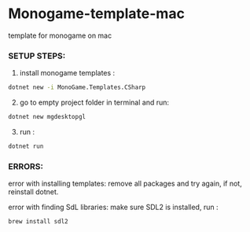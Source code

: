 # Monogame-template-mac
template for monogame on mac

### SETUP STEPS:

1) install monogame templates : 
```bash
dotnet new -i MonoGame.Templates.CSharp 
```
2) go to empty project folder in terminal and run:
```bash
dotnet new mgdesktopgl
```
3) run :
```bash
dotnet run
```

### ERRORS: 
error with installing templates: remove all packages and try again, if not, reinstall dotnet.

error with finding SdL libraries: make sure SDL2 is installed, run :
```bash
brew install sdl2
```
